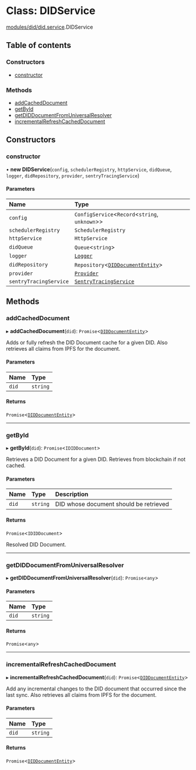 # Class: DIDService

[modules/did/did.service](../modules/modules_did_did_service.md).DIDService

## Table of contents

### Constructors

- [constructor](modules_did_did_service.DIDService.md#constructor)

### Methods

- [addCachedDocument](modules_did_did_service.DIDService.md#addcacheddocument)
- [getById](modules_did_did_service.DIDService.md#getbyid)
- [getDIDDocumentFromUniversalResolver](modules_did_did_service.DIDService.md#getdiddocumentfromuniversalresolver)
- [incrementalRefreshCachedDocument](modules_did_did_service.DIDService.md#incrementalrefreshcacheddocument)

## Constructors

### constructor

• **new DIDService**(`config`, `schedulerRegistry`, `httpService`, `didQueue`, `logger`, `didRepository`, `provider`, `sentryTracingService`)

#### Parameters

| Name | Type |
| :------ | :------ |
| `config` | `ConfigService`<`Record`<`string`, `unknown`\>\> |
| `schedulerRegistry` | `SchedulerRegistry` |
| `httpService` | `HttpService` |
| `didQueue` | `Queue`<`string`\> |
| `logger` | [`Logger`](modules_logger_logger_service.Logger.md) |
| `didRepository` | `Repository`<[`DIDDocumentEntity`](modules_did_did_entity.DIDDocumentEntity.md)\> |
| `provider` | [`Provider`](common_provider.Provider.md) |
| `sentryTracingService` | [`SentryTracingService`](modules_sentry_sentry_tracing_service.SentryTracingService.md) |

## Methods

### addCachedDocument

▸ **addCachedDocument**(`did`): `Promise`<[`DIDDocumentEntity`](modules_did_did_entity.DIDDocumentEntity.md)\>

Adds or fully refresh the DID Document cache for a given DID.
Also retrieves all claims from IPFS for the document.

#### Parameters

| Name | Type |
| :------ | :------ |
| `did` | `string` |

#### Returns

`Promise`<[`DIDDocumentEntity`](modules_did_did_entity.DIDDocumentEntity.md)\>

___

### getById

▸ **getById**(`did`): `Promise`<`IDIDDocument`\>

Retrieves a DID Document for a given DID. Retrieves from blockchain if not cached.

#### Parameters

| Name | Type | Description |
| :------ | :------ | :------ |
| `did` | `string` | DID whose document should be retrieved |

#### Returns

`Promise`<`IDIDDocument`\>

Resolved DID Document.

___

### getDIDDocumentFromUniversalResolver

▸ **getDIDDocumentFromUniversalResolver**(`did`): `Promise`<`any`\>

#### Parameters

| Name | Type |
| :------ | :------ |
| `did` | `string` |

#### Returns

`Promise`<`any`\>

___

### incrementalRefreshCachedDocument

▸ **incrementalRefreshCachedDocument**(`did`): `Promise`<[`DIDDocumentEntity`](modules_did_did_entity.DIDDocumentEntity.md)\>

Add any incremental changes to the DID document that occurred since the last sync.
Also retrieves all claims from IPFS for the document.

#### Parameters

| Name | Type |
| :------ | :------ |
| `did` | `string` |

#### Returns

`Promise`<[`DIDDocumentEntity`](modules_did_did_entity.DIDDocumentEntity.md)\>
